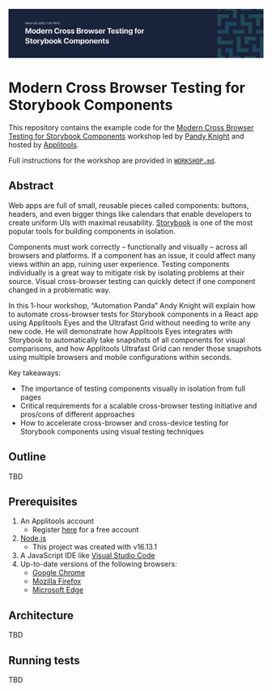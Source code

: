 ![Cross Browser Testing for Storybook Components](images/cbt-storybook-banner.png)

# Modern Cross Browser Testing for Storybook Components

This repository contains the example code for the
[Modern Cross Browser Testing for Storybook Components](http://applitools.info/vbm) workshop
led by [Pandy Knight](https://twitter.com/AutomationPanda)
and hosted by [Applitools](https://applitools.com/).

Full instructions for the workshop are provided in [`WORKSHOP.md`](WORKSHOP.md).


## Abstract

Web apps are full of small, reusable pieces called components: buttons, headers, and even bigger things like calendars that enable developers to create uniform UIs with maximal reusability. [Storybook](https://storybook.js.org/) is one of the most popular tools for building components in isolation.

Components must work correctly – functionally and visually – across all browsers and platforms. If a component has an issue, it could affect many views within an app, ruining user experience. Testing components individually is a great way to mitigate risk by isolating problems at their source. Visual cross-browser testing can quickly detect if one component changed in a problematic way.

In this 1-hour workshop, “Automation Panda” Andy Knight will explain how to automate cross-browser tests for Storybook components in a React app using Applitools Eyes and the Ultrafast Grid without needing to write any new code. He will demonstrate how Applitools Eyes integrates with Storybook to automatically take snapshots of all components for visual comparisons, and how Applitools Ultrafast Grid can render those snapshots using multiple browsers and mobile configurations within seconds.

Key takeaways:

* The importance of testing components visually in isolation from full pages
* Critical requirements for a scalable cross-browser testing initiative and pros/cons of different approaches
* How to accelerate cross-browser and cross-device testing for Storybook components using visual testing techniques


## Outline

TBD


## Prerequisites

1. An Applitools account
   * Register [here](https://auth.applitools.com/users/register) for a free account
2. [Node.js](https://nodejs.org/en/)
   * This project was created with v16.13.1
3. A JavaScript IDE like [Visual Studio Code](https://code.visualstudio.com/docs/languages/javascript)
4. Up-to-date versions of the following browsers:
   * [Google Chrome](https://www.google.com/chrome/)
   * [Mozilla Firefox](https://www.mozilla.org/en-US/firefox/new/)
   * [Microsoft Edge](https://www.microsoft.com/en-us/edge)


## Architecture

TBD


## Running tests

TBD
